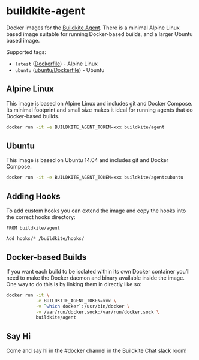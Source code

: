 # buildkite-agent

Docker images for the [Buildkite Agent](https://github.com/buildkite/agent). There is a minimal Alpine Linux based image suitable for running Docker-based builds, and a larger Ubuntu based image.

Supported tags:

* `latest` ([Dockerfile](Dockerfile)) - Alpine Linux
* `ubuntu` ([ubuntu/Dockerfile](ubuntu/Dockerfile)) - Ubuntu

## Alpine Linux

This image is based on Alpine Linux and includes git and Docker Compose. Its minimal footprint and small size makes it ideal for running agents that do Docker-based builds.

```bash
docker run -it -e BUILDKITE_AGENT_TOKEN=xxx buildkite/agent
```

## Ubuntu

This image is based on Ubuntu 14.04 and includes git and Docker Compose.

```bash
docker run -it -e BUILDKITE_AGENT_TOKEN=xxx buildkite/agent:ubuntu
```

## Adding Hooks

To add custom hooks you can extend the image and copy the hooks into the correct hooks directory:

```docker
FROM buildkite/agent

Add hooks/* /buildkite/hooks/
```

## Docker-based Builds

If you want each build to be isolated within its own Docker container you’ll need to make the Docker daemon and binary available inside the image. One way to do this is by linking them in directly like so:

```bash
docker run -it \
           -e BUILDKITE_AGENT_TOKEN=xxx \
           -v `which docker`:/usr/bin/docker \
           -v /var/run/docker.sock:/var/run/docker.sock \
           buildkite/agent
```

## Say Hi

Come and say hi in the #docker channel in the Buildkite Chat slack room!
